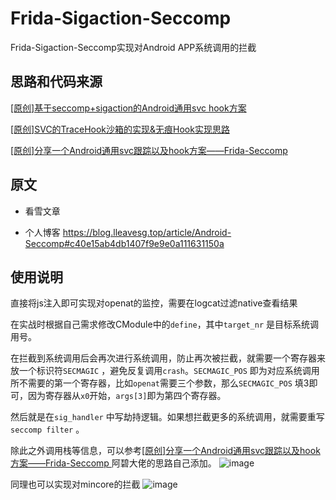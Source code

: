 # Frida-Sigaction-Seccomp
Frida-Sigaction-Seccomp实现对Android APP系统调用的拦截

## 思路和代码来源
>     
[[原创]基于seccomp+sigaction的Android通用svc hook方案 ](https://bbs.kanxue.com/thread-277544.htm)

[[原创]SVC的TraceHook沙箱的实现&无痕Hook实现思路 ](https://bbs.kanxue.com/thread-273160.htm)

[[原创]分享一个Android通用svc跟踪以及hook方案——Frida-Seccomp  ](https://bbs.kanxue.com/thread-271815.htm)

## 原文
* 看雪文章

  
* 个人博客
https://blog.lleavesg.top/article/Android-Seccomp#c40e15ab4db1407f9e9e0a111631150a

## 使用说明

直接将js注入即可实现对openat的监控，需要在logcat过滤native查看结果

在实战时根据自己需求修改CModule中的`define`，其中`target_nr` 是目标系统调用号。

在拦截到系统调用后会再次进行系统调用，防止再次被拦截，就需要一个寄存器来放一个标识符`SECMAGIC` ，避免反复调用`crash`。`SECMAGIC_POS` 即为对应系统调用所不需要的第一个寄存器，比如`openat`需要三个参数，那么`SECMAGIC_POS` 填3即可，因为寄存器从`x0`开始，`args[3]`即为第四个寄存器。

然后就是在`sig_handler` 中写劫持逻辑。如果想拦截更多的系统调用，就需要重写`seccomp filter` 。

除此之外调用栈等信息，可以参考[[原创]分享一个Android通用svc跟踪以及hook方案——Frida-Seccomp  ](https://bbs.kanxue.com/thread-271815.htm) 阿碧大佬的思路自己添加。
![image](https://github.com/LLeavesG/Frida-Sigaction-Seccomp/assets/57952228/77922b59-5a1a-480d-a20a-496d5589f3a8)


同理也可以实现对mincore的拦截
![image](https://github.com/LLeavesG/Frida-Sigaction-Seccomp/assets/57952228/bdeb84b3-124f-49aa-a3f1-4269178d434f)


 
